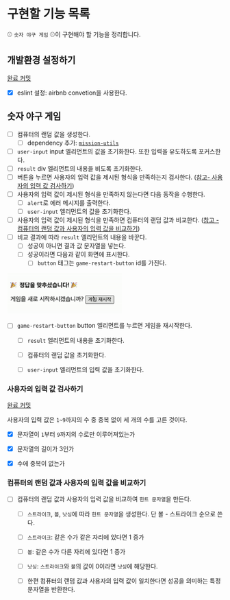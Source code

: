 # 구현할 기능 목록

:baseball: `숫자 야구 게임` :baseball:이 구현해야 할 기능을 정리합니다.



## 개발환경 설정하기

[완료 커밋](https://github.com/leegwae/javascript-baseball-precourse/commit/22c0a5642b70d66bf291e97519120e0aa999b8f3)

- [x] eslint 설정: airbnb convetion을 사용한다.



## 숫자 야구 게임

- [ ] 컴퓨터의 랜덤 값을 생성한다.
  - [ ] dependency 추가: [`mission-utils`](https://github.com/woowacourse-projects/javascript-mission-utils#mission-utils)
- [ ] `user-input` input 엘리먼트의 값을 초기화한다. 또한 입력을 유도하도록 포커스한다.
- [ ] `result` div 엘리먼트의 내용을 비도록 초기화한다.
- [ ] 버튼을 누르면 사용자의 입력 값을 제시된 형식을 만족하는지 검사한다. ([참고- 사용자의 입력 값 검사하기](#사용자의-입력-값-검사하기))
- [ ] 사용자의 입력 값이 제시된 형식을 만족하지 않는다면 다음 동작을 수행한다.
  - [ ] `alert`로 에러 메시지를 출력한다.
  - [ ] `user-input` 엘리먼트의 값을 초기화한다.
- [ ] 사용자의 입력 값이 제시된 형식을 만족하면 컴퓨터의 랜덤 값과 비교한다.  ([참고 - 컴퓨터의 랜덤 값과 사용자의 입력 값을 비교하기](#컴퓨터의-랜덤-값과-사용자의-입력-값을-비교하기))
- [ ] 비교 결과에 따라 `result` 엘리먼트의 내용을 바꾼다.
  - [ ] 성공이 아니면 결과 값 문자열을 넣는다.
  - [ ] 성공이라면 다음과 같이 화면에 표시한다.
    - [ ] `button` 태그는 `game-restart-button` id를 가진다.

![result_success](result_success.PNG)

- [ ] `game-restart-button` button 엘리먼트를 누르면 게임을 재시작한다.
  - [ ] `result` 엘리먼트의 내용을 초기화한다.
  - [ ] 컴퓨터의 랜덤 값을 초기화한다.
  - [ ] `user-input` 엘리먼트의 입력 값을 초기화한다.



### 사용자의 입력 값 검사하기

[완료 커밋](https://github.com/leegwae/javascript-baseball-precourse/commit/76983105c807490e1210bb3bf3d27b0cc4455e52)

사용자의 입력 값은 `1~9`까지의 수 중 중복 없이 세 개의 수를 고른 것이다.

- [x] 문자열이 `1`부터 `9`까지의 수로만 이루어져있는가
- [x] 문자열의 길이가 3인가
- [x] 수에 중복이 없는가



### 컴퓨터의 랜덤 값과 사용자의 입력 값을 비교하기

- [ ] 컴퓨터의 랜덤 값과 사용자의 입력 값을 비교하여 `힌트 문자열`을 만든다. 
  - [ ] `스트라이크`, `볼`, `낫싱`에 따라 `힌트 문자열`을 생성한다. 단 볼 - 스트라이크 순으로 쓴다.
  - [ ] `스트라이크`: 같은 수가 같은 자리에 있다면 1 증가
  - [ ] `볼`: 같은 수가 다른 자리에 있다면 1 증가
  - [ ] `낫싱`: `스트라이크`와 `볼`의 값이 0이라면 `낫싱`에 해당한다.
  - [ ] 한편 컴퓨터의 랜덤 값과 사용자의 입력 값이 일치한다면 성공을 의미하는 특정 문자열을 반환한다.

